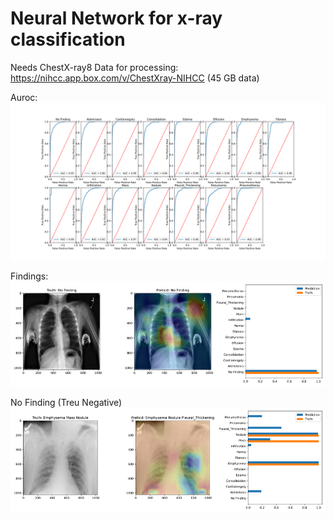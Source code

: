 # Neural Network for x-ray classification

Needs ChestX-ray8 Data for processing: https://nihcc.app.box.com/v/ChestXray-NIHCC (45 GB data)

Auroc: 
![Auroc](https://github.com/GastonLagaffe2013/CRX8-lung-desease-classification/blob/main/auroc27042020-195800c.png)

Findings:
![findings](https://github.com/GastonLagaffe2013/CRX8-lung-desease-classification/blob/main/heatmap23042020-092514c.png)

No Finding (Treu Negative)
![no findings](https://github.com/GastonLagaffe2013/CRX8-lung-desease-classification/blob/main/heatmap27042020-195852c.png)
